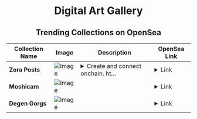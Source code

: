 <div align="center">

# Digital Art Gallery

## Trending Collections on OpenSea

| Collection Name                       | Image                                                                                     | Description                       | OpenSea Link                                                                                          |
|---------------------------------------|-------------------------------------------------------------------------------------------|-----------------------------------|--------------------------------------------------------------------------------------------------------|
| **Zora Posts** | ![Image](https://i.seadn.io/s/raw/files/86f4290856765b9a6327f27c8d4e47a2.jpg?w=500&auto=format?w=200&auto=format) | <details><summary>Create and connect onchain. ht...</summary>Create and connect onchain. https://zora.co</details> | <details><summary>Link</summary>[Zora Posts](https://opensea.io/collection/zora-posts-5306)</details> |
| **Moshicam** | ![Image](https://i.seadn.io/s/raw/files/1ef1b03e1637f0a91325e8ef5df9d1a8.png?w=500&auto=format?w=200&auto=format) |  | <details><summary>Link</summary>[Moshicam](https://opensea.io/collection/moshicam-4115)</details> |
| **Degen Gorgs** | ![Image](https://i.seadn.io/s/raw/files/b1df9fe1697a9cf24648630ea4e143a3.jpg?w=500&auto=format?w=200&auto=format) |  | <details><summary>Link</summary>[Degen Gorgs](https://opensea.io/collection/degen-gorgs)</details> |

</div>